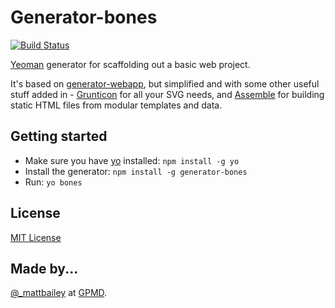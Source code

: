 # Generator-bones
[![Build Status](https://secure.travis-ci.org/matt-bailey/generator-bones.png?branch=master)](https://travis-ci.org/matt-bailey/generator-bones)

[Yeoman](http://yeoman.io/) generator for scaffolding out a basic web project.

It's based on [generator-webapp](https://github.com/yeoman/generator-webapp), but simplified and with some other useful stuff added in - [Grunticon](https://github.com/filamentgroup/grunticon) for all your SVG needs, and [Assemble](https://github.com/assemble/assemble) for building static HTML files from modular templates and data.

## Getting started

- Make sure you have [yo](https://github.com/yeoman/yo) installed:
    `npm install -g yo`
- Install the generator: `npm install -g generator-bones`
- Run: `yo bones`

## License
[MIT License](http://en.wikipedia.org/wiki/MIT_License)

## Made by...

[@_mattbailey](http://twitter.com/_mattbailey) at [GPMD](http://www.gpmd.co.uk/).

